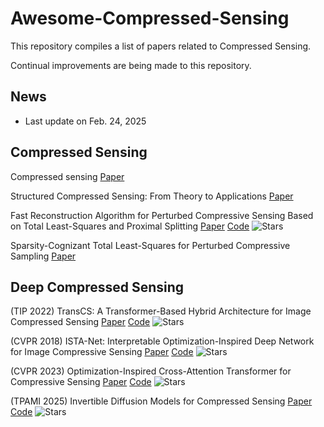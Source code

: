 # Awesome-Compressed-Sensing

This repository compiles a list of papers related to Compressed Sensing.

Continual improvements are being made to this repository.

## News

- Last update on Feb. 24, 2025

## Compressed Sensing

Compressed sensing [Paper](https://ieeexplore.ieee.org/abstract/document/1614066)

Structured Compressed Sensing: From Theory to Applications [Paper](https://ieeexplore.ieee.org/abstract/document/5954192)

Fast Reconstruction Algorithm for Perturbed Compressive Sensing Based on Total Least-Squares and Proximal Splitting [Paper](https://arxiv.org/abs/1606.04553) [Code](https://github.com/Reza219/Proximal-gradient-total-least-squares)
 ![Stars](https://img.shields.io/github/stars/Reza219/Proximal-gradient-total-least-squares)

Sparsity-Cognizant Total Least-Squares for Perturbed Compressive Sampling [Paper](https://ieeexplore.ieee.org/abstract/document/5706373/)

## Deep Compressed Sensing

(TIP 2022) TransCS: A Transformer-Based Hybrid Architecture for Image Compressed Sensing [Paper](https://ieeexplore.ieee.org/document/9934025/) [Code](https://github.com/ICSResearch/TransCS)
![Stars](https://img.shields.io/github/stars/ICSResearch/TransCS)

(CVPR 2018) ISTA-Net: Interpretable Optimization-Inspired Deep Network for Image
Compressive Sensing [Paper](https://openaccess.thecvf.com/content_cvpr_2018/papers/Zhang_ISTA-Net_Interpretable_Optimization-Inspired_CVPR_2018_paper.pdf) [Code](https://github.com/jianzhangcs/ISTA-Net-PyTorch)
![Stars](https://img.shields.io/github/stars/jianzhangcs/ISTA-Net-PyTorch)

(CVPR 2023) Optimization-Inspired Cross-Attention Transformer for Compressive Sensing [Paper](https://openaccess.thecvf.com/content/CVPR2023/papers/Song_Optimization-Inspired_Cross-Attention_Transformer_for_Compressive_Sensing_CVPR_2023_paper.pdf) [Code](https://github.com/songjiechong/OCTUF)
![Stars](https://img.shields.io/github/stars/songjiechong/OCTUF)


(TPAMI 2025) Invertible Diffusion Models for Compressed Sensing [Paper](https://ieeexplore.ieee.org/document/10874182) [Code](https://github.com/Guaishou74851/IDM)
![Stars](https://img.shields.io/github/stars/Guaishou74851/IDM)